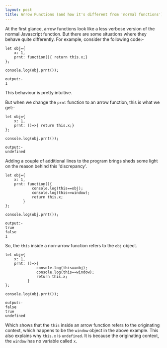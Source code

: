 ```yaml
---
layout: post
title: Arrow Functions (and how it's different from 'normal functions')
---
```


At the first glance, arrow functions look like a less verbose version of the normal Javascript function.
But there are some situations where they behave quite differently. For example, consider the following code:-

```
let obj={
	x: 1,
	prnt: function(){ return this.x;}
};

console.log(obj.prnt());

```

```
output:-
1
```
This behaviour is pretty intuitive.

But when we change the `prnt` function to an arrow function, this is what we get:-

```
let obj={
	x: 1,
	prnt: ()=>{ return this.x;}
};

console.log(obj.prnt());
```

```
output:-
undefined
```
Adding a couple of additional lines to the program brings sheds some light on the reason behind this 'discrepancy'.

```
let obj={
	x: 1,
	prnt: function(){ 
			console.log(this==obj);
			console.log(this==window);
			return this.x;
		}
};

console.log(obj.prnt());

```

```
output:-
true
false
1
```
So, the `this` inside a non-arrow function refers to the `obj` object.

```
let obj={
	x: 1,
	prnt: ()=>{ 
              console.log(this==obj);
              console.log(this==window);
              return this.x;
          }
};

console.log(obj.prnt());
```

```
output:-
false
true
undefined
```

Which shows that the `this` inside an arrow function refers to the originating context, which happens to be the `window` object in the above example. This also explains why `this.x` is `undefined`. It is because the originating context, the `window` has no variable called `x`.